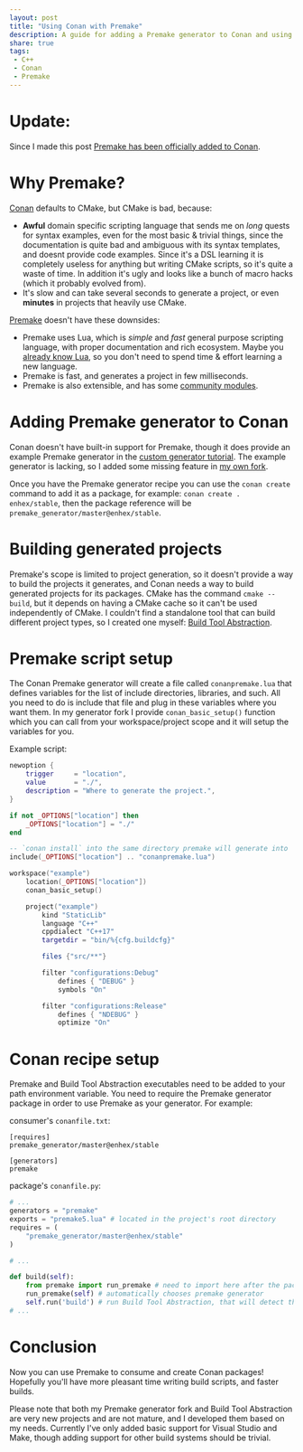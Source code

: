 ```yaml
---
layout: post
title: "Using Conan with Premake"
description: A guide for adding a Premake generator to Conan and using it.
share: true
tags:
 - C++
 - Conan
 - Premake
---
```


# Update:
Since I made this post [Premake has been officially added to Conan](https://docs.conan.io/en/latest/integrations/build_system/premake.html).

# Why Premake?
[Conan](https://conan.io/) defaults to CMake, but CMake is bad, because:
- **Awful** domain specific scripting language that sends me on *long* quests for syntax examples, even for the most basic & trivial things, since the documentation is quite bad and ambiguous with its syntax templates, and doesnt provide code examples.
Since it's a DSL learning it is completely useless for anything but writing CMake scripts, so it's quite a waste of time.
In addition it's ugly and looks like a bunch of macro hacks (which it probably evolved from).
- It's slow and can take several seconds to generate a project, or even **minutes** in projects that heavily use CMake.

[Premake](https://github.com/premake/premake-core) doesn't have these downsides:
- Premake uses Lua, which is *simple* and *fast* general purpose scripting language, with proper documentation and rich ecosystem.
Maybe you [already know Lua](https://en.wikipedia.org/wiki/List_of_applications_using_Lua), so you don't need to spend time & effort learning a new language.
- Premake is fast, and generates a project in few milliseconds.
- Premake is also extensible, and has some [community modules](https://github.com/premake/premake-core/wiki/Modules).


# Adding Premake generator to Conan
Conan doesn't have built-in support for Premake, though it does provide an example Premake generator in the [custom generator tutorial](https://docs.conan.io/en/latest/howtos/custom_generators.html).
The example generator is lacking, so I added some missing feature in [my own fork](https://github.com/Enhex/conan-premake).

Once you have the Premake generator recipe you can use the `conan create` command to add it as a package, for example:
`conan create . enhex/stable`, then the package reference will be `premake_generator/master@enhex/stable`.


# Building generated projects
Premake's scope is limited to project generation, so it doesn't provide a way to build the projects it generates, and Conan needs a way to build generated projects for its packages.
CMake has the command `cmake --build`, but it depends on having a CMake cache so it can't be used independently of CMake.
I couldn't find a standalone tool that can build different project types, so I created one myself: [Build Tool Abstraction](https://github.com/Enhex/Build-Tool-Abstraction).


# Premake script setup
The Conan Premake generator will create a file called `conanpremake.lua` that defines variables for the list of include directories, libraries, and such.
All you need to do is include that file and plug in these variables where you want them.
In my generator fork I provide `conan_basic_setup()` function which you can call from your workspace/project scope and it will setup the variables for you.

Example script:
```lua
newoption {
	trigger     = "location",
	value       = "./",
	description = "Where to generate the project.",
}

if not _OPTIONS["location"] then
	_OPTIONS["location"] = "./"
end

-- `conan install` into the same directory premake will generate into
include(_OPTIONS["location"] .. "conanpremake.lua")

workspace("example")
	location(_OPTIONS["location"])
	conan_basic_setup()

	project("example")
		kind "StaticLib"
		language "C++"
		cppdialect "C++17"
		targetdir = "bin/%{cfg.buildcfg}"

		files {"src/**"}

		filter "configurations:Debug"
			defines { "DEBUG" }
			symbols "On"

		filter "configurations:Release"
			defines { "NDEBUG" }
			optimize "On"
```


# Conan recipe setup
Premake and Build Tool Abstraction executables need to be added to your path environment variable.
You need to require the Premake generator package in order to use Premake as your generator.
For example:

consumer's `conanfile.txt`:
```
[requires]
premake_generator/master@enhex/stable

[generators]
premake
```

package's `conanfile.py`:
```python
# ...
generators = "premake"
exports = "premake5.lua" # located in the project's root directory
requires = (
    "premake_generator/master@enhex/stable"
)

# ...

def build(self):
    from premake import run_premake # need to import here after the package was required
    run_premake(self) # automatically chooses premake generator
    self.run('build') # run Build Tool Abstraction, that will detect the build tool and use it
# ...
```


# Conclusion
Now you can use Premake to consume and create Conan packages!
Hopefully you'll have more pleasant time writing build scripts, and faster builds.

Please note that both my Premake generator fork and Build Tool Abstraction are very new projects and are not mature, and I developed them based on my needs.
Currently I've only added basic support for Visual Studio and Make, though adding support for other build systems should be trivial.
